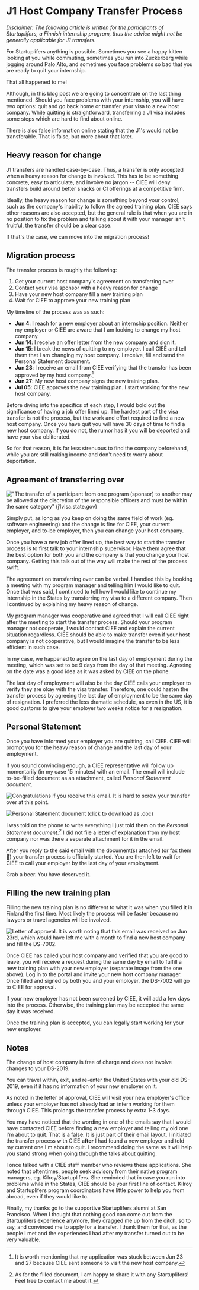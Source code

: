 # J1 Host Company Transfer Process

*Disclaimer: The following article is written for the participants of Startuplifers, a Finnish internship program, thus the advice might not be generally applicable for J1 transfers.*

For Startuplifers anything is possible. Sometimes you see a happy kitten looking at you while commuting, sometimes you run into Zuckerberg while jogging around Palo Alto, and sometimes you face problems so bad that you are ready to quit your internship.

That all happened to me!

Although, in this blog post we are going to concentrate on the last thing mentioned. Should you face problems with your internship, you will have two options: quit and go back home or transfer your visa to a new host company. While quitting is straightforward, transferring a J1 visa includes some steps which are hard to find about online.

There is also false information online stating that the J1's would not be transferable. That is false, but more about that later.

## Heavy reason for change

J1 transfers are handled case-by-case. Thus, a transfer is only accepted when a heavy reason for change is involved. This has to be something concrete, easy to articulate, and involve no jargon -- CIEE will deny transfers build around better snacks or CI offerings at a competitive firm.

Ideally, the heavy reason for change is something beyond your control, such as the company's inability to follow the agreed training plan. CIEE says other reasons are also accepted, but the general rule is that when you are in no position to fix the problem and talking about it with your manager isn't fruitful, the transfer should be a clear case.

If that's the case, we can move into the migration process!

## Migration process

The transfer process is roughly the following:

 1. Get your current host company's agreement on transferring over
 2. Contact your visa sponsor with a heavy reason for change
 3. Have your new host company fill a new training plan
 4. Wait for CIEE to approve your new training plan

My timeline of the process was as such:

* **Jun 4**: I reach for a new employer about an internship position. Neither my employer or CIEE are aware that I am looking to change my host company.
* **Jun 14**: I receive an offer letter from the new company and sign it.
* **Jun 15**: I break the news of quitting to my employer. I call CIEE and tell them that I am changing my host company. I receive, fill and send the Personal Statement document.
* **Jun 23**: I receive an email from CIEE verifying that the transfer has been approved by my host company.[^1]
* **Jun 27**: My new host company signs the new training plan.
* **Jul 05**: CIEE approves the new training plan. I start working for the new host company.

Before diving into the specifics of each step, I would bold out the significance of having a job offer lined up. The hardest part of the visa transfer is not the process, but the work and effort required to find a new host company. Once you have quit you will have 30 days of time to find a new host company. If you do not, the rumor has it you will be deported and have your visa obliterated.

So for that reason, it is far less strenuous to find the company beforehand, while you are still making income and don't need to worry about deportation.

## Agreement of transferring over

!["The transfer of a participant from one program (sponsor) to another may be allowed at the discretion of the responsible officers and must be within the same category" [(j1visa.state.gov)](https://j1visa.state.gov/participants/current/adjustments-and-extensions/)](img/transfer.png)

Simply put, as long as you keep on doing the same field of work (eg. software engineering) and the change is fine for CIEE, your current employer, and to-be employer, then you can change your host company.

Once you have a new job offer lined up, the best way to start the transfer process is to first talk to your internship supervisor. Have them agree that the best option for both you and the company is that you change your host company. Getting this talk out of the way will make the rest of the process swift.

The agreement on transferring over can be verbal. I handled this by booking a meeting with my program manager and telling him I would like to quit. Once that was said, I continued to tell how I would like to continue my internship in the States by transferring my visa to a different company. Then I continued by explaining my heavy reason of change.

My program manager was cooperative and agreed that I will call CIEE right after the meeting to start the transfer process. Should your program manager not cooperate, I would contact CIEE and explain the current situation regardless. CIEE should be able to make transfer even if your host company is not cooperative, but I would imagine the transfer to be less efficient in such case.

In my case, we happened to agree on the last day of employment during the meeting, which was set to be 9 days from the day of that meeting. Agreeing on the date was a good idea as it was asked by CIEE on the phone.

The last day of employment will also be the day CIEE calls your employer to verify they are okay with the visa transfer. Therefore, one could hasten the transfer process by agreeing the last day of employment to be the same day of resignation. I preferred the less dramatic schedule, as even in the US, it is good customs to give your employer two weeks notice for a resignation.

## Personal Statement

Once you have informed your employer you are quitting, call CIEE. CIEE will prompt you for the heavy reason of change and the last day of your employment.

If you sound convincing enough, a CIEE representative will follow up momentarily (in my case 15 minutes) with an email. The email will include to-be-filled document as an attachment, called *Personal Statement document*.

![Congratulations if you receive this email. It is hard to screw your transfer over at this point.](img/req1.png)

![Personal Statement document ([click to download as .doc](attachments/Personal-Statement-for-Change-of-Host-Organization.doc))](img/Personal-Statement-for-Change-of-Host-Organization.png)

I was told on the phone to write everything I just told them on the *Personal Statement document*.[^2] I did not file a letter of explanation from my host company nor was there a separate attachment for it in the email.

After you reply to the said email with the document(s) attached (or fax them 🤔) your transfer process is officially started. You are then left to wait for CIEE to call your employer by the last day of your employment.

Grab a beer. You have deserved it.

## Filling the new training plan

Filling the new training plan is no different to what it was when you filled it in Finland the first time. Most likely the process will be faster because no lawyers or travel agencies will be involved.

![Letter of approval. It is worth noting that this email was received on Jun 23rd, which would have left me with a month to find a new host company and fill the DS-7002.](img/approval.png)

Once CIEE has called your host company and verified that you are good to leave, you will receive a request during the same day by email to fulfill a new training plan with your new employer (separate image from the one above). Log in to the portal and invite your new host company manager. Once filled and signed by both you and your employer, the DS-7002 will go to CIEE for approval.

If your new employer has not been screened by CIEE, it will add a few days into the process. Otherwise, the training plan may be accepted the same day it was received.

Once the training plan is accepted, you can legally start working for your new employer.

## Notes

The change of host company is free of charge and does not involve changes to your DS-2019.

You can travel within, exit, and re-enter the United States with your old DS-2019, even if it has no information of your new employer on it.

As noted in the letter of approval, CIEE will visit your new employer's office unless your employer has not already had an intern working for them through CIEE. This prolongs the transfer process by extra 1-3 days.

You may have noticed that the wording in one of the emails say that I would have contacted CIEE before finding a new employer and telling my old one I'm about to quit. That is a false. It is just part of their email layout. I initiated the transfer process with CIEE **after** I had found a new employer and told my current one I'm about to quit. I recommend doing the same as it will help you stand strong when going through the talks about quitting.

I once talked with a CIEE staff member who reviews these applications. She noted that oftentimes, people seek advisory from their native program managers, eg. Kilroy/Startuplifers. She reminded that in case you run into problems while in the States, CIEE should be your first line of contact. Kilroy and Startuplifers program coordinators have little power to help you from abroad, even if they would like to.

Finally, my thanks go to the supportive Startuplifers alumni at San Francisco. When I thought that nothing good can come out from the Startuplifers experience anymore, they dragged me up from the ditch, so to say, and convinced me to apply for a transfer. I thank them for that, as the people I met and the experiences I had after my transfer turned out to be very valuable.

[^1]: It is worth mentioning that my application was stuck between Jun 23 and 27 because CIEE sent someone to visit the new host company.

[^2]: As for the filled document, I am happy to share it with any Startuplifers! Feel free to contact me about it.
